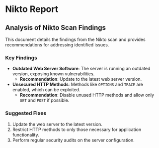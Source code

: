 # Nikto Report

## Analysis of Nikto Scan Findings
This document details the findings from the Nikto scan and provides recommendations for addressing identified issues.

### Key Findings
- **Outdated Web Server Software**: The server is running an outdated version, exposing known vulnerabilities.
  - **Recommendation**: Update to the latest web server version.
- **Unsecured HTTP Methods**: Methods like `OPTIONS` and `TRACE` are enabled, which can be exploited.
  - **Recommendation**: Disable unused HTTP methods and allow only `GET` and `POST` if possible.

### Suggested Fixes
1. Update the web server to the latest version.
2. Restrict HTTP methods to only those necessary for application functionality.
3. Perform regular security audits on the server configuration.
